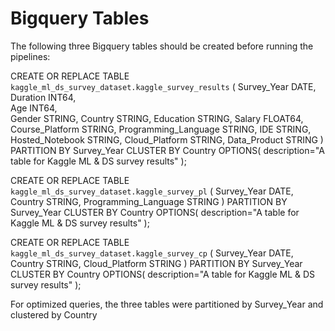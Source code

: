 # Bigquery Tables

The following three Bigquery tables should be created before running the pipelines:

CREATE OR REPLACE TABLE `kaggle_ml_ds_survey_dataset.kaggle_survey_results` (
  Survey_Year DATE,  
  Duration INT64,   
  Age INT64,         
  Gender STRING,
  Country STRING,
  Education STRING,
  Salary FLOAT64,    
  Course_Platform STRING,
  Programming_Language STRING,
  IDE STRING,
  Hosted_Notebook STRING,
  Cloud_Platform STRING,
  Data_Product STRING
)
PARTITION BY Survey_Year
CLUSTER BY Country
OPTIONS(
description="A table for Kaggle ML & DS survey results"
);

CREATE OR REPLACE TABLE `kaggle_ml_ds_survey_dataset.kaggle_survey_pl` (
  Survey_Year DATE,
  Country STRING,
  Programming_Language STRING
)
PARTITION BY Survey_Year
CLUSTER BY Country
OPTIONS(
description="A table for Kaggle ML & DS survey results"
);

CREATE OR REPLACE TABLE `kaggle_ml_ds_survey_dataset.kaggle_survey_cp` (
  Survey_Year DATE,
  Country STRING,
  Cloud_Platform STRING
)
PARTITION BY Survey_Year
CLUSTER BY Country
OPTIONS(
description="A table for Kaggle ML & DS survey results"
);

For optimized queries, the three tables were partitioned by Survey_Year and clustered by Country